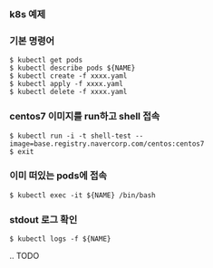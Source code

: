 ### k8s 예제

### 기본 명령어
```
$ kubectl get pods
$ kubectl describe pods ${NAME}
$ kubectl create -f xxxx.yaml
$ kubectl apply -f xxxx.yaml
$ kubectl delete -f xxxx.yaml
```


### centos7 이미지를 run하고 shell 접속
```
$ kubectl run -i -t shell-test --image=base.registry.navercorp.com/centos:centos7
$ exit
```


### 이미 떠있는 pods에 접속
```
$ kubectl exec -it ${NAME} /bin/bash
```


### stdout 로그 확인
```
$ kubectl logs -f ${NAME}
```

.. TODO

